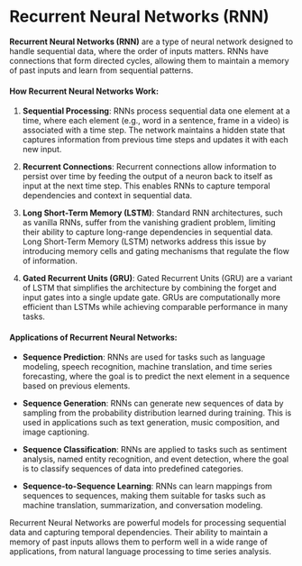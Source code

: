# Recurrent Neural Networks (RNN)

**Recurrent Neural Networks (RNN)** are a type of neural network designed to handle sequential data, where the order of inputs matters. RNNs have connections that form directed cycles, allowing them to maintain a memory of past inputs and learn from sequential patterns.

#### How Recurrent Neural Networks Work:

1. **Sequential Processing**:
   RNNs process sequential data one element at a time, where each element (e.g., word in a sentence, frame in a video) is associated with a time step. The network maintains a hidden state that captures information from previous time steps and updates it with each new input.

2. **Recurrent Connections**:
   Recurrent connections allow information to persist over time by feeding the output of a neuron back to itself as input at the next time step. This enables RNNs to capture temporal dependencies and context in sequential data.

3. **Long Short-Term Memory (LSTM)**:
   Standard RNN architectures, such as vanilla RNNs, suffer from the vanishing gradient problem, limiting their ability to capture long-range dependencies in sequential data. Long Short-Term Memory (LSTM) networks address this issue by introducing memory cells and gating mechanisms that regulate the flow of information.

4. **Gated Recurrent Units (GRU)**:
   Gated Recurrent Units (GRU) are a variant of LSTM that simplifies the architecture by combining the forget and input gates into a single update gate. GRUs are computationally more efficient than LSTMs while achieving comparable performance in many tasks.

#### Applications of Recurrent Neural Networks:

- **Sequence Prediction**: RNNs are used for tasks such as language modeling, speech recognition, machine translation, and time series forecasting, where the goal is to predict the next element in a sequence based on previous elements.

- **Sequence Generation**: RNNs can generate new sequences of data by sampling from the probability distribution learned during training. This is used in applications such as text generation, music composition, and image captioning.

- **Sequence Classification**: RNNs are applied to tasks such as sentiment analysis, named entity recognition, and event detection, where the goal is to classify sequences of data into predefined categories.

- **Sequence-to-Sequence Learning**: RNNs can learn mappings from sequences to sequences, making them suitable for tasks such as machine translation, summarization, and conversation modeling.

Recurrent Neural Networks are powerful models for processing sequential data and capturing temporal dependencies. Their ability to maintain a memory of past inputs allows them to perform well in a wide range of applications, from natural language processing to time series analysis.

